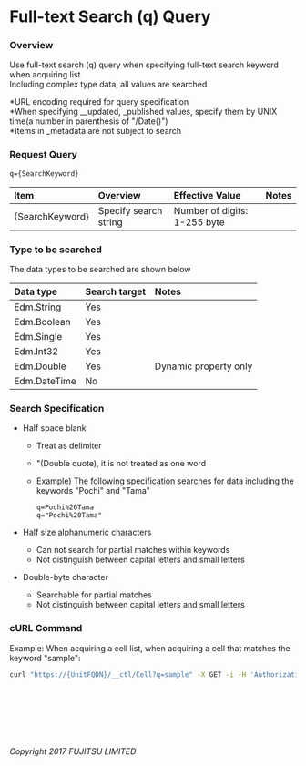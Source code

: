 # Full-text Search (q)  Query

### Overview

Use full-text search (q) query when specifying full-text search keyword when acquiring list<br>
Including complex type data, all values are searched

\*URL encoding required for query specification<br>
\*When specifying \_\_updated, \_published values, specify them by UNIX time(a number in parenthesis of "/Date()")<br>
\*Items in \_metadata are not subject to search

### Request Query

```
q={SearchKeyword}
```

|Item<br>|Overview<br>|Effective Value<br>|Notes<br>|
|:--|:--|:--|:--|
|{SearchKeyword}<br>|Specify search string<br>|Number of digits: 1-255 byte<br>|<br>|

### Type to be searched

The data types to be searched are shown below

|Data type<br>|Search target<br>|Notes<br>|
|:--|:--|:--|
|Edm.String<br>|Yes<br>|<br>|
|Edm.Boolean<br>|Yes<br>|<br>|
|Edm.Single<br>|Yes<br>|<br>|
|Edm.Int32<br>|Yes<br>|<br>|
|Edm.Double<br>|Yes<br>|Dynamic property only<br>|
|Edm.DateTime<br>|No<br>|<br>|

### Search Specification

* Half space blank

    * Treat as delimiter
    * "(Double quote), it is not treated as one word
    * Example) The following specification searches for data including the keywords "Pochi" and "Tama"

        ```
        q=Pochi%20Tama
        q="Pochi%20Tama"
        ```

* Half size alphanumeric characters

    * Can not search for partial matches within keywords
    * Not distinguish between capital letters and small letters

* Double-byte character

    * Searchable for partial matches
    * Not distinguish between capital letters and small letters

### cURL Command

Example: When acquiring a cell list, when acquiring a cell that matches the keyword "sample":

```sh
curl "https://{UnitFQDN}/__ctl/Cell?q=sample" -X GET -i -H 'Authorization: Bearer {AccessToken}' -H 'Accept: application/json'
```

<br><br><br><br><br>

###### Copyright 2017 FUJITSU LIMITED